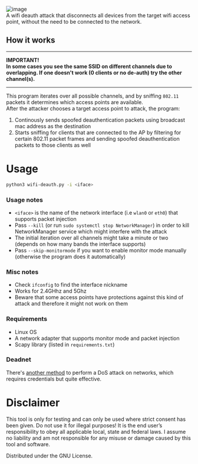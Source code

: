 ![image](https://user-images.githubusercontent.com/59119926/196630355-9edfa98f-7c97-4555-b882-73a0cc87744c.png)
</br>
A wifi deauth attack that disconnects all devices from the target wifi access point, without the need to be connected to the network.

## How it works
***
**IMPORTANT! </br> In some cases you see the same SSID on different channels due to overlapping. If one doesn't work (0 clients or no de-auth) try the other channel(s).**
***
This program iterates over all possible channels, and by sniffing `802.11` packets it determines which access points are available. </br>
After the attacker chooses a target access point to attack, the program:
1. Continously sends spoofed deauthentication packets using broadcast mac address as the destination
2. Starts sniffing for clients that are connected to the AP by filtering for certain 802.11 packet frames and sending spoofed deauthentication packets to those clients as well

# Usage
```bash
python3 wifi-deauth.py -i <iface>
```
### Usage notes
*  `<iface>` is the name of the network interface (i.e `wlan0` or `eth0`) that supports packet injection
* Pass `--kill` (or run `sudo systemctl stop NetworkManager`) in order to kill NetworkManager service which might interfere with the attack
* The initial iteration over all channels might take a minute or two (depends on how many bands the interface supports)
* Pass `--skip-monitormode` if you want to enable monitor mode manually (otherwise the program does it automatically)

### Misc notes
* Check `ifconfig` to find the interface nickname
* Works for 2.4GHhz and 5Ghz
* Beware that some access points have protections against this kind of attack and therefore it might not work on them

### Requirements
* Linux OS
* A network adapter that supports monitor mode and packet injection
* Scapy library (listed in `requirements.txt`)

### Deadnet
There's [another method](https://github.com/flashnuke/deadnet) to perform a DoS attack on networks, which requires credentials but quite effective.

# Disclaimer

This tool is only for testing and can only be used where strict consent has been given. Do not use it for illegal purposes! It is the end user’s responsibility to obey all applicable local, state and federal laws. I assume no liability and am not responsible for any misuse or damage caused by this tool and software.

Distributed under the GNU License.
